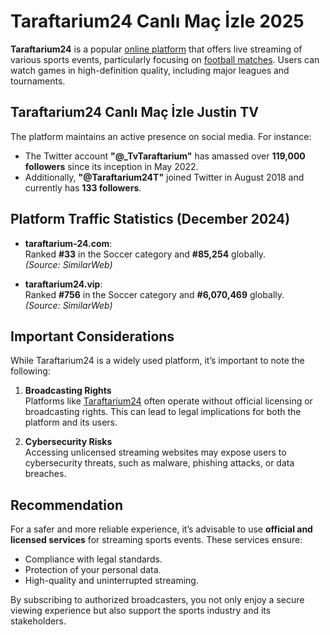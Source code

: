 # Taraftarium24 Canlı Maç İzle 2025

**Taraftarium24** is a popular [online platform](https://protimes.co.uk/) that offers live streaming of various sports events, particularly focusing on [football matches](https://fifalove.com/). Users can watch games in high-definition quality, including major leagues and tournaments.

## Taraftarium24 Canlı Maç İzle Justin TV

The platform maintains an active presence on social media. For instance:
- The Twitter account **"@_TvTaraftarium"** has amassed over **119,000 followers** since its inception in May 2022.
- Additionally, **"@Taraftarium24T"** joined Twitter in August 2018 and currently has **133 followers**.

## Platform Traffic Statistics (December 2024)
- **taraftarium-24.com**:  
  Ranked **#33** in the Soccer category and **#85,254** globally.  
  *(Source: SimilarWeb)*

- **taraftarium24.vip**:  
  Ranked **#756** in the Soccer category and **#6,070,469** globally.  
  *(Source: SimilarWeb)*

## Important Considerations

While Taraftarium24 is a widely used platform, it’s important to note the following:

1. **Broadcasting Rights**  
   Platforms like [Taraftarium24](https://linkdown.io/taraftarium24-the-roaring-world-of-sports/) often operate without official licensing or broadcasting rights. This can lead to legal implications for both the platform and its users.

2. **Cybersecurity Risks**  
   Accessing unlicensed streaming websites may expose users to cybersecurity threats, such as malware, phishing attacks, or data breaches.

## Recommendation

For a safer and more reliable experience, it’s advisable to use **official and licensed services** for streaming sports events. These services ensure:
- Compliance with legal standards.
- Protection of your personal data.
- High-quality and uninterrupted streaming.

By subscribing to authorized broadcasters, you not only enjoy a secure viewing experience but also support the sports industry and its stakeholders.
